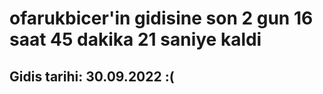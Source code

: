 # ofarukbicer'in gidisine son 2 gun 16 saat 45 dakika 21 saniye kaldi

## Gidis tarihi: 30.09.2022 :(